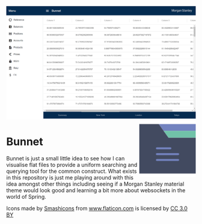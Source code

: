 
<img src="preview.gif" />

<img align='right' width='150' height='150' src="icon.png" />

# Bunnet

Bunnet is just a small little idea to see how I can visualise flat files to provide a uniform searching and querying tool for the common construct. What exists in this repository is just me playing around with this idea amongst other things including seeing if a Morgan Stanley material theme would look good and learning a bit more about websockets in the world of Spring.

<div>Icons made by <a href="https://www.flaticon.com/authors/smashicons" title="Smashicons">Smashicons</a> from <a href="https://www.flaticon.com/" 			    title="Flaticon">www.flaticon.com</a> is licensed by <a href="http://creativecommons.org/licenses/by/3.0/" 			    title="Creative Commons BY 3.0" target="_blank">CC 3.0 BY</a></div>